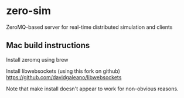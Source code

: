 zero-sim
========

ZeroMQ-based server for real-time distributed simulation and clients

## Mac build instructions

Install zeromq using brew

Install libwebsockets (using this fork on github)
https://github.com/davidgaleano/libwebsockets

Note that make install doesn't appear to work for non-obvious reasons.